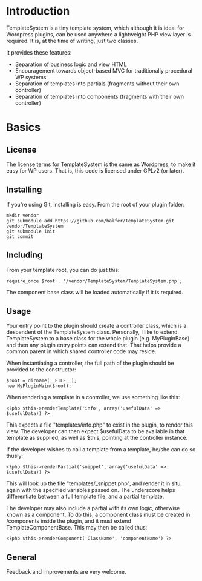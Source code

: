 Introduction
============

TemplateSystem is a tiny template system, which although it is ideal for Wordpress plugins, can be used anywhere a lightweight PHP view layer is required. It is, at the time of writing, just two classes.

It provides these features:

+ Separation of business logic and view HTML
+ Encouragement towards object-based MVC for traditionally procedural WP systems
+ Separation of templates into partials (fragments without their own controller)
+ Separation of templates into components (fragments with their own controller)

Basics
======

License
-------

The license terms for TemplateSystem is the same as Wordpress, to make it easy for WP users. That is, this code is licensed under GPLv2 (or later). 

Installing
----------

If you're using Git, installing is easy. From the root of your plugin folder:

    mkdir vendor
    git submodule add https://github.com/halfer/TemplateSystem.git vendor/TemplateSystem
    git submodule init
    git commit

Including
---------

From your template root, you can do just this:

    require_once $root . '/vendor/TemplateSystem/TemplateSystem.php';

The component base class will be loaded automatically if it is required.

Usage
-----

Your entry point to the plugin should create a controller class, which is a descendent of the TemplateSystem class. Personally, I like to extend TemplateSystem to a base class for the whole plugin (e.g. MyPluginBase) and then any plugin entry points can extend that. That helps provide a common parent in which shared controller code may reside.

When instantiating a controller, the full path of the plugin should be provided to the constructor:

    $root = dirname(__FILE__);
    new MyPluginMain($root);

When rendering a template in a controller, we use something like this:

    <?php $this->renderTemplate('info', array('usefulData' => $usefulData)) ?>

This expects a file "templates/info.php" to exist in the plugin, to render this view. The developer can then expect $usefulData to be available in that template as supplied, as well as $this, pointing at the controller instance.

If the developer wishes to call a template from a template, he/she can do so thusly:

    <?php $this->renderPartial('snippet', array('usefulData' => $usefulData)) ?>

This will look up the file "templates/_snippet.php", and render it in situ, again with the specified variables passed on. The underscore helps differentiate between a full template file, and a partial template.

The developer may also include a partial with its own logic, otherwise known as a component. To do this, a component class must be created in /components inside the plugin, and it must extend TemplateComponentBase. This may then be called thus:

    <?php $this->renderComponent('ClassName', 'componentName') ?>

General
-------

Feedback and improvements are very welcome.
